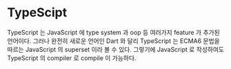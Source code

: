 # TypeScipt

TypeScript 는 JavaScript 에 type system 과 oop 등 여러가지 feature 가 추가된 
언어이다. 그러나 완전히 새로운 언어인 Dart 와 달리 TypeScript 는 ECMA6 문법을 
따르는 JavaScript 의 superset 이라 볼 수 있다. 그렇기에 JavaScript 로 작성하여도 
TypeScript 의 compiler 로 compile 이 가능하다.
